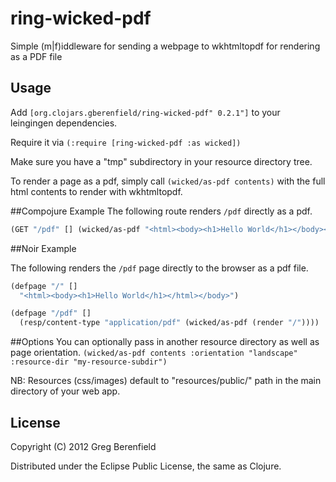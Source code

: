# ring-wicked-pdf

Simple (m|f)iddleware for sending a webpage to wkhtmltopdf for rendering as a PDF
file

## Usage

Add `[org.clojars.gberenfield/ring-wicked-pdf" 0.2.1"]` to your leingingen dependencies.

Require it via `(:require [ring-wicked-pdf :as wicked])`

Make sure you have a "tmp" subdirectory in your resource directory tree.

To render a page as a pdf, simply call `(wicked/as-pdf contents)` with
the full html contents to render with wkhtmltopdf.

##Compojure Example
The following route renders `/pdf` directly as a pdf.

```clojure
(GET "/pdf" [] (wicked/as-pdf "<html><body><h1>Hello World</h1></body></html>"))
```

##Noir Example

The following renders the `/pdf` page directly to the
browser as a pdf file.

```clojure
(defpage "/" []
  "<html><body><h1>Hello World</h1></html></body>")

(defpage "/pdf" []
  (resp/content-type "application/pdf" (wicked/as-pdf (render "/"))))
```

##Options
You can optionally pass in another resource directory as well as page
orientation.
`(wicked/as-pdf contents :orientation "landscape" :resource-dir "my-resource-subdir")`

NB: Resources (css/images) default to "resources/public/" path in
the main directory of your web app.

## License

Copyright (C) 2012 Greg Berenfield

Distributed under the Eclipse Public License, the same as Clojure.
